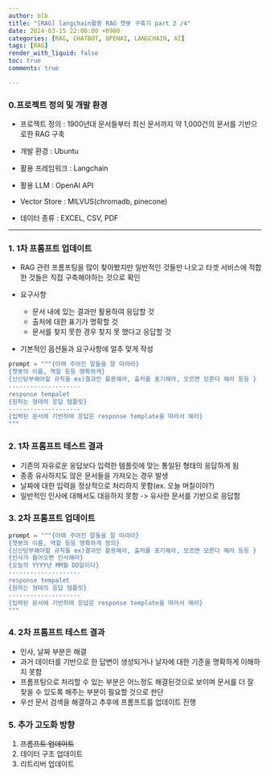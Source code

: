 ```yaml
---
author: blb
title: "[RAG] langchain활용 RAG 챗봇 구축기 part 2 /4"
date: 2024-03-15 22:00:00 +0900
categories: [RAG, CHATBOT, OPENAI, LANGCHAIN, AI]
tags: [RAG]
render_with_liquid: false
toc: true
comments: true

---
```


### 0.프로젝트 정의 및 개발 환경

- 프로젝트 정의 : 1900년대 문서들부터 최신 문서까지 약 1,000건의 문서를 기반으로한 RAG 구축

- 개발 환경 : Ubuntu

- 활용 프레임워크 : Langchain
- 활용 LLM : OpenAI API
- Vector Store : MILVUS(chromadb, pinecone)

- 데이터 종류 : EXCEL, CSV, PDF


----

### 1. 1차 프롬프트 업데이트
- RAG 관련 프롬프팅을 많이 찾아봤지만 일반적인 것들만 나오고 타겟 서비스에 적합한 것들은 직접 구축해야하는 것으로 확인
- 요구사항
    - 문서 내에 있는 결과만 활용하여 응답할 것
    - 출처에 대한 표기가 명확할 것
    - 문서를 찾지 못한 경우 찾지 못 했다고 응답할 것

- 기본적인 옵션들과 요구사항에 얼추 맞게 작성
```python
prompt = """{아래 주어진 말들을 잘 따라라}
{챗봇의 이름, 역할 등등 명확하게}
{신신당부해야할 규칙들 ex)결과만 활용해라, 출처를 표기해라, 모르면 모른다 해라 등등 }
--------------------
response tempalet
{원하는 형테의 응답 템플릿}
--------------------
{입력된 문서에 기반하여 응답은 response template을 따라서 해라}
"""
```

### 2. 1차 프롬프트 테스트 결과
- 기존의 자유로운 응답보다 입력한 템플릿에 맞는 통일된 형태의 응답하게 됨
- 종종 유사하지도 않은 문서들을 가져오는 경우 발생
- 날짜에 대한 입력을 정상적으로 처리하지 못함(ex. 오늘 며칠이야?)
- 일반적인 인사에 대해서도 대응하지 못함 -> 유사한 문서를 기반으로 응답함



### 3. 2차 프롬프트 업데이트
```python
prompt = """{아래 주어진 말들을 잘 따라라}
{챗봇의 이름, 역할 등등 명확하게 정의}
{신신당부해야할 규칙들 ex)결과만 활용해라, 출처를 표기해라, 모르면 모른다 해라 등등 }
{인사가 들어오면 인사해라}
{오늘의 YYYY년 MM월 DD일이다}
--------------------
response tempalet
{원하는 형테의 응답 템플릿}
--------------------
{입력된 문서에 기반하여 응답은 response template을 따라서 해라}
"""
```

### 4. 2차 프롬프트 테스트 결과
- 인사, 날짜 부분은 해결
- 과거 데이터를 기반으로 한 답변이 생성되거나 날자에 대한 기준을 명확하게 이해하지 못함
- 프롬프팅으로 처리할 수 있는 부분은 어느정도 해결된것으로 보이며 문서를 더 잘 찾을 수 있도록 해주는 부분이 필요할 것으로 판단
- 우선 문서 검색을 해결하고 추후에 프롬프트를 업데이트 진행

### 5. 추가 고도화 방향
1) ~~프롬프트 업데이트~~
2) 데이터 구조 업데이트
3) 리트리버 업데이트
